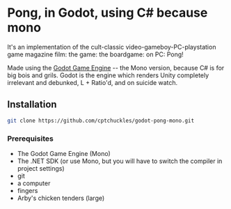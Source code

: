 # Pong, in Godot, using C# because mono

It's an implementation of the cult-classic video-gameboy-PC-playstation game magazine film: the game: the boardgame: on PC: Pong!

Made using the [Godot Game Engine](https://godotengine.org) -- the Mono version, because C# is for big bois and grils.
Godot is the engine which renders Unity completely irrelevant and debunked, L + Ratio'd, and on suicide watch.

## Installation
```bash
git clone https://github.com/cptchuckles/godot-pong-mono.git
```

### Prerequisites
 - The Godot Game Engine (Mono)
 - The .NET SDK (or use Mono, but you will have to switch the compiler in project settings)
 - git
 - a computer
 - fingers
 - Arby's chicken tenders (large)

